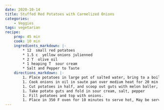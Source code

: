 ```yaml
---
date: 2020-10-14
title: Stuffed Red Potatoes with Carmelized Onions
categories:
    - Veggies
tags: vegetarian
recipe:
    prep: 45 min 
    cook: 10 min
    ingredients_markdown: |-
        * 12  small red potatoes
        * 1.5 c  yellow onions julienned
        * 2 T  olive oil
        * 1 heaping T  sour cream
        * Salt and Pepper to Taste
    directions_markdown: |-
        1. Place potatoes in large pot of salted water, bring to a boil and cook 25 min or until tender. Drain and cool completely.
        1. Cook onions in oil in saute pan over medium heat for 20 min or until carmelized.
        1. Cut potatoes in half, and scoop out guts with melon baller, leaving a strong wall
        1. Take potato guts and fold in sour cream, salt, pepper
        1. Fill potatoes and top with onions.
        1. Place in 350 F oven for 10 minutes to serve hot, May be served room temp.
---
```

